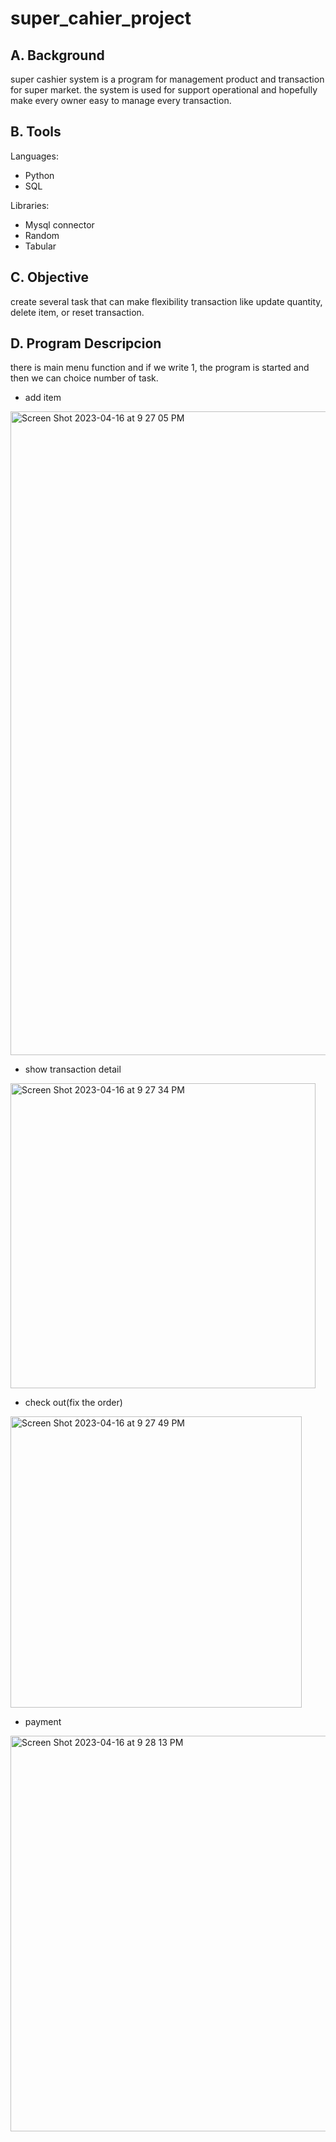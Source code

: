 # super_cahier_project

## A. Background
super cashier system is a program for management product and transaction for super market. the system is used for support operational and hopefully make every owner easy to manage every transaction.

## B. Tools
Languages:

- Python
- SQL

Libraries:

- Mysql connector
- Random
- Tabular

## C. Objective


create several task that can make flexibility transaction like update quantity, delete item, or reset transaction.

## D. Program Descripcion

there is main menu function and if we write 1, the program is started
and then we can choice number of task.

- add item
<img width="1030" alt="Screen Shot 2023-04-16 at 9 27 05 PM" src="https://user-images.githubusercontent.com/94157150/232322027-6b670ba0-f07f-4ccb-9959-77dc090b4418.png">

- show transaction detail
<img width="488" alt="Screen Shot 2023-04-16 at 9 27 34 PM" src="https://user-images.githubusercontent.com/94157150/232322041-95e41365-be0b-4498-b182-c33b05f21e40.png">

- check out(fix the order)
<img width="466" alt="Screen Shot 2023-04-16 at 9 27 49 PM" src="https://user-images.githubusercontent.com/94157150/232322056-79fc9b0d-0224-44f4-b29f-055cf27c675d.png">

- payment
<img width="633" alt="Screen Shot 2023-04-16 at 9 28 13 PM" src="https://user-images.githubusercontent.com/94157150/232322063-628c57eb-ccdd-4384-896e-350d893c3aeb.png">





